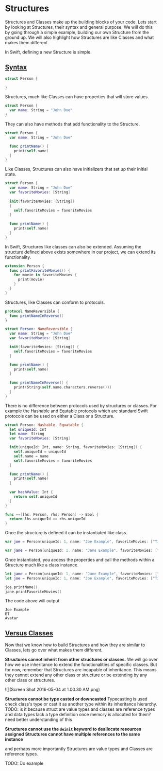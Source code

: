 # Structures

Structures and Classes make up the building blocks of your code. Lets start by looking at Structures, their syntax and general purpose. We will do this by going through a simple example, building our own Structure from the ground up. We will also highlight how Structures are like Classes and what makes them different

In Swift, defining a new Structure is simple. 

## [Syntax](#syntax)

```Swift
struct Person {
  
}
```
Structures, much like Classes can have properties that will store values.

```Swift
struct Person {
  var name: String = "John Doe"
}
```
They can also have methods that add functionality to the Structure.

```Swift
struct Person {
  var name: String = "John Doe"

  func printName() {
    print(self.name)
  }
}
```
Like Classes, Structures can also have initializers that set up their initial state.

```Swift
struct Person {
  var name: String = "John Doe"
  var favoriteMovies: [String]
  
  init(favoriteMovies: [String])
  {
    self.favoriteMovies = favoriteMovies
  }
  
  func printName() {
    print(self.name)
  }
}
```
In Swift, Structures like classes can also be extended. Assuming the structure defined above exists somewhere in our project, we can extend its functionality. 

```Swift
extension Person {
  func printFavoriteMovies() {
    for movie in favoriteMovies {
      print(movie)
    }
  }
}
```

Structures, like Classes can conform to protocols.

```Swift
protocol NameReversible {
  func printNameInReverse()
}

struct Person: NameReversible {
  var name: String = "John Doe"
  var favoriteMovies: [String]

  init(favoriteMovies: [String]) {
    self.favoriteMovies = favoriteMovies
  }

  func printName() {
    print(self.name)
  }
  
  func printNameInReverse() {
    print(String(self.name.characters.reverse()))
  }
}
```

There is no difference between protocols used by structures or classes. For example the Hashable and Equtable protocols which are standard Swift protocols can be used on either a Class or a Structure. 

```Swift
struct Person: Hashable, Equatable {
  let uniqueId: Int
  let name: String
  var favoriteMovies: [String]

  init(uniqueId: Int, name: String, favoriteMovies: [String]) {
    self.uniqueId = uniqueId
    self.name = name
    self.favoriteMovies = favoriteMovies
  }

  func printName() {
    print(self.name)
  }
  
  var hashValue: Int {
    return self.uniqueId
  }
}

func ==(lhs: Person, rhs: Person) -> Bool {
  return lhs.uniqueId == rhs.uniqueId
}
```

Once the structure is defined it can be instantiated like class.

```Swift
var joe = Person(uniqueId: 1, name: "Joe Example", favoriteMovies: ["Titanic", "Star Wars"])

var jane = Person(uniqueId: 1, name: "Jane Example", favoriteMovies: ["ET", "Avatar"])
```

Once instantiated, you access the properties and call the methods within a Structure much like a class instance.

```Swift
let jane = Person(uniqueId: 1, name: "Jane Example", favoriteMovies: ["ET", "Avatar"])
let joe = Person(uniqueId: 1, name: "Joe Example", favoriteMovies: ["Titanic", "Star Wars"])

joe.printName()
jane.printFavoriteMovies()
```
The code above will output
```
Joe Example
ET
Avatar
```

## [Versus Classes](#versus-classes)

Now that we know how to build Structures and how they are similar to Classes, lets go over what makes them different. 

**Structures cannot inherit from other structures or classes.** We will go over how we use inheritance to extend the functionalities of specific classes. But for now, remember that Structures are incapable of inheritance. This means they cannot extend any other class or structure or be extending by any other class or structures.

![](Screen Shot 2016-05-04 at 1.00.30 AM.png)

**Structures cannot be type casted or downcasted** Typecasting is used check class's type or cast it as another type within its inheritance hierarchy.  TODO: is it because struct are value types and classes are reference types and data types lack a type definition once memory is allocated for them? need better understanding of this

**Structures cannot use the `deinit` keyword to deallocate resources assigned**
**Structures cannot have multiple references to the same instance**

and perhaps more importantly Structures are value types and Classes are reference types.

TODO: Do example



